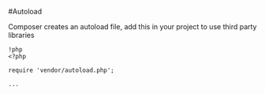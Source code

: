 #Autoload

Composer creates an autoload file, add this in your project to use third party libraries

    !php
    <?php

    require 'vendor/autoload.php';

    ...
